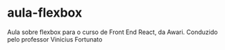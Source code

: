 # aula-flexbox
Aula sobre flexbox para o curso de Front End React, da Awari. Conduzido pelo professor Vinicius Fortunato
